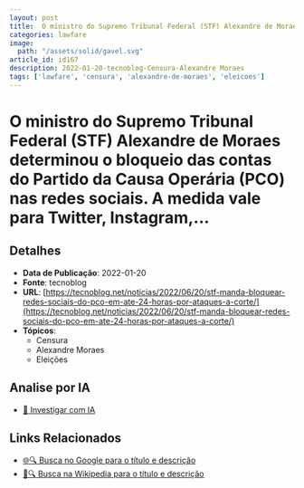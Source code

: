```yaml
---
layout: post
title:  O ministro do Supremo Tribunal Federal (STF) Alexandre de Moraes determinou o bloqueio das contas do Partido da Causa Operária (PCO) nas redes sociais. A medida vale para Twitter, Instagram,...
categories: lawfare
image: 
  path: "/assets/solid/gavel.svg"
article_id: id167
description: 2022-01-20-tecnoblog-Censura-Alexandre Moraes
tags: ['lawfare', 'censura', 'alexandre-de-moraes', 'eleicoes']
---
```


# O ministro do Supremo Tribunal Federal (STF) Alexandre de Moraes determinou o bloqueio das contas do Partido da Causa Operária (PCO) nas redes sociais. A medida vale para Twitter, Instagram,...

## Detalhes
- **Data de Publicação**: 2022-01-20
- **Fonte**: tecnoblog
- **URL**: [https://tecnoblog.net/noticias/2022/06/20/stf-manda-bloquear-redes-sociais-do-pco-em-ate-24-horas-por-ataques-a-corte/](https://tecnoblog.net/noticias/2022/06/20/stf-manda-bloquear-redes-sociais-do-pco-em-ate-24-horas-por-ataques-a-corte/)
- **Tópicos**:
  - Censura
  - Alexandre Moraes
  - Eleições

## Analise por IA
- [🤖 Investigar com IA](https://www.perplexity.ai/search?q=%22not%C3%ADcia%20artigo%20Brasil%22%20O%20ministro%20do%20Supremo%20Tribunal%20Federal%20%28STF%29%20Alexandre%20de%20Moraes%20determinou%20o%20bloqueio%20das%20contas%20do%20Partido%20da%20Causa%20Oper%C3%A1ria%20%28PCO%29%20nas%20redes%20sociais.%20A%20medida%20vale%20para%20Twitter%2C%20Instagram%2C...%20tecnoblog%202022-01-20)

## Links Relacionados
- [🌐🔍 Busca no Google para o título e descrição](https://www.google.com/search?q=%22not%C3%ADcia%20artigo%20Brasil%22%20O%20ministro%20do%20Supremo%20Tribunal%20Federal%20%28STF%29%20Alexandre%20de%20Moraes%20determinou%20o%20bloqueio%20das%20contas%20do%20Partido%20da%20Causa%20Oper%C3%A1ria%20%28PCO%29%20nas%20redes%20sociais.%20A%20medida%20vale%20para%20Twitter%2C%20Instagram%2C...%20tecnoblog%202022-01-20)
- [📖🔍 Busca na Wikipedia para o título e descrição](https://pt.wikipedia.org/w/index.php?search=%22not%C3%ADcia%20artigo%20Brasil%22%20O%20ministro%20do%20Supremo%20Tribunal%20Federal%20%28STF%29%20Alexandre%20de%20Moraes%20determinou%20o%20bloqueio%20das%20contas%20do%20Partido%20da%20Causa%20Oper%C3%A1ria%20%28PCO%29%20nas%20redes%20sociais.%20A%20medida%20vale%20para%20Twitter%2C%20Instagram%2C...%20tecnoblog%202022-01-20)

